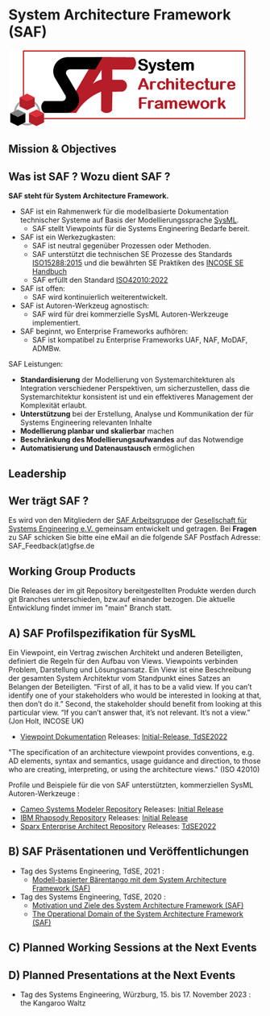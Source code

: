 # System Architecture Framework (SAF)
![saf logo](https://github.com/GfSE/SAF/raw/main/graphics/Logo_SAF_ohne.png)

## Mission & Objectives
 ## Was ist SAF ? Wozu dient SAF ?

**SAF steht für System Architecture Framework.**
* SAF ist ein Rahmenwerk für die modellbasierte Dokumentation technischer Systeme auf Basis der Modellierungssprache [SysML](https://www.omgsysml.org/).
   * SAF stellt Viewpoints für die Systems Engineering Bedarfe bereit.
* SAF ist ein Werkezugkasten:
  * SAF ist neutral gegenüber Prozessen oder Methoden. 
  * SAF unterstützt die technischen SE Prozesse des Standards [ISO15288:2015](https://www.iso.org/standard/63711.html) und 
    die bewährten SE Praktiken des [INCOSE SE Handbuch](https://www.incose.org/products-and-publications/se-handbook) 
  * SAF erfüllt den Standard [ISO42010:2022](https://www.iso.org/standard/74393.html)
* SAF ist offen: 
  * SAF wird kontinuierlich weiterentwickelt.
* SAF ist Autoren-Werkzeug agnostisch: 
  * SAF wird für drei kommerzielle SysML Autoren-Werkzeuge implementiert.
* SAF beginnt, wo Enterprise Frameworks aufhören: 
  * SAF ist kompatibel zu Enterprise Frameworks UAF, NAF, MoDAF, ADMBw.

SAF Leistungen:
* **Standardisierung** der Modellierung von Systemarchitekturen als Integration verschiedener Perspektiven, um sicherzustellen, dass die Systemarchitektur konsistent ist und ein effektiveres Management der Komplexität erlaubt.
* **Unterstützung** bei der Erstellung, Analyse und Kommunikation der für Systems Engineering relevanten Inhalte
* **Modellierung planbar und skalierbar** machen
* **Beschränkung des Modellierungsaufwandes** auf das Notwendige
* **Automatisierung und Datenaustausch** ermöglichen


## Leadership
 ## Wer trägt SAF ?

Es wird von den Mitgliedern der [SAF Arbeitsgruppe](https://www.gfse.de/arbeitsgruppen.html) der [Gesellschaft für Systems Engineering e.V. ](https://www.gfse.de) gemeinsam entwickelt und getragen.
Bei **Fragen** zu SAF schicken Sie bitte eine eMail an die folgende SAF Postfach Adresse: SAF_Feedback(at)gfse.de

## Working Group Products
Die Releases der im git Repository bereitgestellten Produkte werden durch git Branches unterschieden, bzw.auf einander bezogen. Die aktuelle Entwicklung findet immer im "main" Branch statt.
 ## A) SAF Profilspezifikation für SysML
Ein Viewpoint, ein Vertrag zwischen Architekt und anderen Beteiligten, definiert die Regeln für den Aufbau von Views. Viewpoints verbinden Problem, Darstellung und Lösungsansatz. Ein View ist eine Beschreibung der gesamten System Architektur vom Standpunkt eines Satzes an Belangen der Beteiligten. “First of all, it has to be a valid view. If you can’t identify one of your stakeholders who would be interested in looking at that, then don’t do it.” Second, the stakeholder should benefit from looking at this particular view. “If you can’t answer that, it’s not relevant. It’s not a view.” (Jon Holt, INCOSE UK)
* [Viewpoint Dokumentation](https://github.com/GfSE/SAF-Specification)   Releases: [Initial-Release, TdSE2022](https://github.com/GfSE/SAF-Specification/branches)

"The specification of an architecture viewpoint provides conventions, e.g. AD elements, syntax and semantics, usage guidance and direction, to those who are creating, interpreting, or using the architecture views." (ISO 42010)


Profile und Beispiele für die von SAF unterstützten, kommerziellen SysML Autoren-Werkzeuge :
 * [Cameo Systems Modeler Repository](https://github.com/GfSE/SAF-Cameo-Profile)  Releases: [Initial Release](https://github.com/GfSE/SAF-Cameo-Profile/branches)
 * [IBM Rhapsody Repository](https://github.com/GfSE/SAF-Rhapsody-Profile)  Releases: [Initial Release](https://github.com/GfSE/SAF-Rhapsody-Profile/branches)
 * [Sparx Enterprise Architect Repository](https://github.com/GfSE/SAF-EA-Profile)  Releases: [TdSE2022](https://github.com/GfSE/SAF-EA-Profile/branches)

 ## B) SAF Präsentationen und Veröffentlichungen
* Tag des Systems Engineering, TdSE, 2021 : 
  * [Modell-basierter Bärentango mit dem System Architecture Framework (SAF)](https://github.com/GfSE/SAF/raw/main/presentations/Modell-basierter%20B%C3%A4rentango%20mit%20dem%20System%20Architecture%20Framework.pdf)
* Tag des Systems Engineering, TdSE, 2020 :
  * [Motivation und Ziele des System Architecture Framework (SAF)](https://github.com/GfSE/SAF/raw/main/presentations/Motivation%20und%20Ziele%20des%20System%20Architecture%20Framework.pdf)
  * [The Operational Domain of the System Architecture Framework (SAF)](https://github.com/GfSE/SAF/raw/main/presentations/The%20Operational%20Domain%20of%20the%20System%20Architecture%20Framework.pdf)

 ## C) Planned Working Sessions at the Next Events

 ## D) Planned Presentations at the Next Events
  * Tag des Systems Engineering, Würzburg, 15. bis 17. November 2023 : the Kangaroo Waltz

